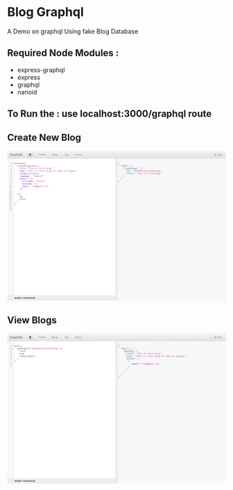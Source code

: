 # Blog Graphql 
A Demo on graphql Using fake Blog Database 

## Required Node Modules  : 
*  express-graphql
*  express   
*  graphql 
*  nanoid

## To Run the  : use  localhost:3000/graphql route 

## Create New Blog 
![alt text](./assets/img/createBlog.png)
## View Blogs 
![alt text](./assets/img/getBlog.png)
